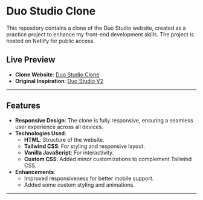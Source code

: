 # Duo Studio Clone

This repository contains a clone of the Duo Studio website, created as a practice project to enhance my front-end development skills. The project is hosted on Netlify for public access.

## Live Preview
- **Clone Website**: [Duo Studio Clone](https://duo-studio-clones.netlify.app/)
- **Original Inspiration**: [Duo Studio V2](https://duo-studio-v2.netlify.app/)

---

## Features
- **Responsive Design**: The clone is fully responsive, ensuring a seamless user experience across all devices.
- **Technologies Used**:
  - **HTML**: Structure of the website.
  - **Tailwind CSS**: For styling and responsive layout.
  - **Vanilla JavaScript**: For interactivity.
  - **Custom CSS**: Added minor customizations to complement Tailwind CSS.
- **Enhancements**:
  - Improved responsiveness for better mobile support.
  - Added some custom styling and animations.

---
